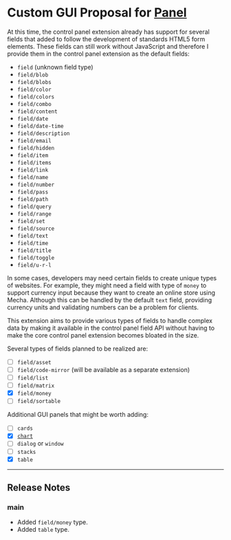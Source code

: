 Custom GUI Proposal for [Panel](https://github.com/mecha-cms/x.panel)
=====================================================================

At this time, the control panel extension already has support for several fields that added to follow the development of standards HTML5 form elements. These fields can still work without JavaScript and therefore I provide them in the control panel extension as the default fields:

 - `field` (unknown field type)
 - `field/blob`
 - `field/blobs`
 - `field/color`
 - `field/colors`
 - `field/combo`
 - `field/content`
 - `field/date`
 - `field/date-time`
 - `field/description`
 - `field/email`
 - `field/hidden`
 - `field/item`
 - `field/items`
 - `field/link`
 - `field/name`
 - `field/number`
 - `field/pass`
 - `field/path`
 - `field/query`
 - `field/range`
 - `field/set`
 - `field/source`
 - `field/text`
 - `field/time`
 - `field/title`
 - `field/toggle`
 - `field/u-r-l`

In some cases, developers may need certain fields to create unique types of websites. For example, they might need a field with type of `money` to support currency input because they want to create an online store using Mecha. Although this can be handled by the default `text` field, providing currency units and validating numbers can be a problem for clients.

This extension aims to provide various types of fields to handle complex data by making it available in the control panel field API without having to make the core control panel extension becomes bloated in the size.

Several types of fields planned to be realized are:

 - [ ] `field/asset`
 - [ ] `field/code-mirror` (will be available as a separate extension)
 - [ ] `field/list`
 - [ ] `field/matrix`
 - [x] `field/money`
 - [ ] `field/sortable`

Additional GUI panels that might be worth adding:

 - [ ] `cards`
 - [x] [`chart`](https://github.com/mecha-cms/x.panel.type.chart)
 - [ ] `dialog` or `window`
 - [ ] `stacks`
 - [x] `table`

---

Release Notes
-------------

### main

 - Added `field/money` type.
 - Added `table` type.
